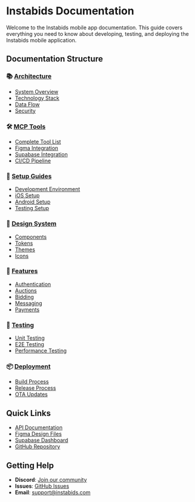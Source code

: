 # Instabids Documentation

Welcome to the Instabids mobile app documentation. This guide covers everything you need to know about developing, testing, and deploying the Instabids mobile application.

## Documentation Structure

### 📚 [Architecture](./architecture/)
- [System Overview](./architecture/overview.md)
- [Technology Stack](./architecture/tech-stack.md)
- [Data Flow](./architecture/data-flow.md)
- [Security](./architecture/security.md)

### 🛠️ [MCP Tools](./mcp-tools/)
- [Complete Tool List](./mcp-tools/README.md)
- [Figma Integration](./mcp-tools/figma-integration.md)
- [Supabase Integration](./mcp-tools/supabase-integration.md)
- [CI/CD Pipeline](./mcp-tools/cicd-pipeline.md)

### 🚀 [Setup Guides](./setup/)
- [Development Environment](./setup/development.md)
- [iOS Setup](./setup/ios.md)
- [Android Setup](./setup/android.md)
- [Testing Setup](./setup/testing.md)

### 🎨 [Design System](./design-system/)
- [Components](./design-system/components.md)
- [Tokens](./design-system/tokens.md)
- [Themes](./design-system/themes.md)
- [Icons](./design-system/icons.md)

### 📱 [Features](./features/)
- [Authentication](./features/authentication.md)
- [Auctions](./features/auctions.md)
- [Bidding](./features/bidding.md)
- [Messaging](./features/messaging.md)
- [Payments](./features/payments.md)

### 🧪 [Testing](./testing/)
- [Unit Testing](./testing/unit-testing.md)
- [E2E Testing](./testing/e2e-testing.md)
- [Performance Testing](./testing/performance.md)

### 📦 [Deployment](./deployment/)
- [Build Process](./deployment/build.md)
- [Release Process](./deployment/release.md)
- [OTA Updates](./deployment/ota-updates.md)

## Quick Links

- [API Documentation](https://api.instabids.com/docs)
- [Figma Design Files](https://figma.com/file/xxx)
- [Supabase Dashboard](https://app.supabase.com/project/xxx)
- [GitHub Repository](https://github.com/Insta-Bids-System/instabids-mobile-app)

## Getting Help

- **Discord**: [Join our community](https://discord.gg/instabids)
- **Issues**: [GitHub Issues](https://github.com/Insta-Bids-System/instabids-mobile-app/issues)
- **Email**: support@instabids.com